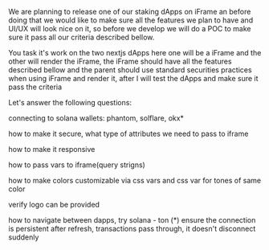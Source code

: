 We are planning to release one of our staking dApps on iFrame an before doing that we would like to make sure all the features we plan to have and UI/UX will look nice on it, so before we develop we will do a POC to make sure it pass all our criteria described bellow.

You task it's work on the two nextjs dApps here one will be a iFrame and the other will render the iFrame, the iFrame should have all the features described bellow and the parent should use standard securities practices when using iFrame and render it, after I will test the dApps and make sure it pass the criteria

Let's answer the following questions:

connecting to solana wallets: phantom, solflare, okx\*

how to make it secure, what type of attributes we need to pass to iframe

how to make it responsive

how to pass vars to iframe(query strigns)

how to make colors customizable via css vars and css var for tones of same color

verify logo can be provided

how to navigate between dapps, try solana - ton
(\*) ensure the connection is persistent after refresh, transactions pass through, it doesn't disconnect suddenly
